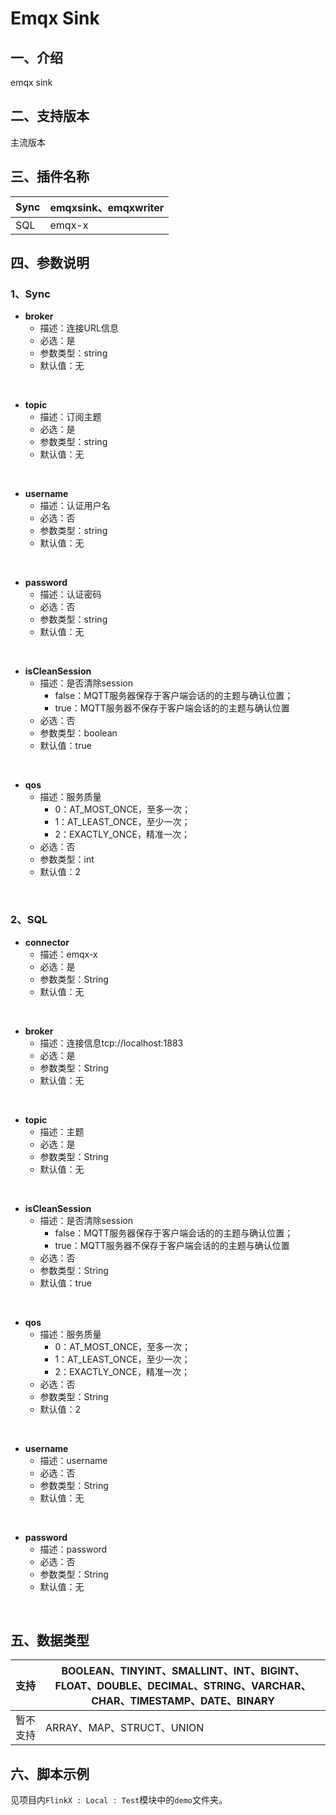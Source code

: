 # Emqx Sink

## 一、介绍
emqx sink

## 二、支持版本
主流版本


## 三、插件名称
| Sync | emqxsink、emqxwriter |
| --- | --- |
| SQL | emqx-x |


## 四、参数说明
### 1、Sync
- **broker**
  - 描述：连接URL信息
  - 必选：是
  - 参数类型：string
  - 默认值：无
<br />

- **topic**
  - 描述：订阅主题
  - 必选：是
  - 参数类型：string
  - 默认值：无
<br />

- **username**
  - 描述：认证用户名
  - 必选：否
  - 参数类型：string
  - 默认值：无
<br />

- **password**
  - 描述：认证密码
  - 必选：否
  - 参数类型：string
  - 默认值：无
<br />

- **isCleanSession**
  - 描述：是否清除session
    - false：MQTT服务器保存于客户端会话的的主题与确认位置；
    - true：MQTT服务器不保存于客户端会话的的主题与确认位置
  - 必选：否
  - 参数类型：boolean
  - 默认值：true
<br />

- **qos**
  - 描述：服务质量
    - 0：AT_MOST_ONCE，至多一次；
    - 1：AT_LEAST_ONCE，至少一次；
    - 2：EXACTLY_ONCE，精准一次；
  - 必选：否
  - 参数类型：int
  - 默认值：2
<br />
    
### 2、SQL
- **connector**
  - 描述：emqx-x
  - 必选：是
  - 参数类型：String
  - 默认值：无
<br />

- **broker**
  - 描述：连接信息tcp://localhost:1883
  - 必选：是
  - 参数类型：String
  - 默认值：无
<br />

- **topic**
  - 描述：主题
  - 必选：是
  - 参数类型：String
  - 默认值：无
<br />

- **isCleanSession**
  - 描述：是否清除session
    - false：MQTT服务器保存于客户端会话的的主题与确认位置；
    - true：MQTT服务器不保存于客户端会话的的主题与确认位置
  - 必选：否
  - 参数类型：String
  - 默认值：true
<br />

- **qos**
  - 描述：服务质量
    - 0：AT_MOST_ONCE，至多一次；
    - 1：AT_LEAST_ONCE，至少一次；
    - 2：EXACTLY_ONCE，精准一次；
  - 必选：否
  - 参数类型：String
  - 默认值：2
<br />

- **username**
  - 描述：username
  - 必选：否
  - 参数类型：String
  - 默认值：无
<br />

- **password**
  - 描述：password
  - 必选：否
  - 参数类型：String
  - 默认值：无
<br />
    
## 五、数据类型
| 支持 | BOOLEAN、TINYINT、SMALLINT、INT、BIGINT、FLOAT、DOUBLE、DECIMAL、STRING、VARCHAR、CHAR、TIMESTAMP、DATE、BINARY |
| --- | --- |
| 暂不支持 | ARRAY、MAP、STRUCT、UNION |


## 六、脚本示例
见项目内`FlinkX : Local : Test`模块中的`demo`文件夹。
